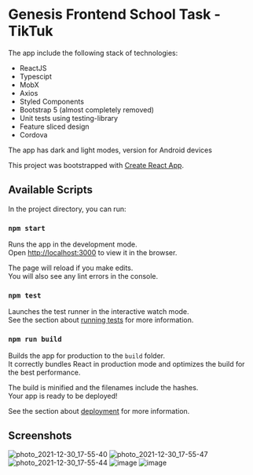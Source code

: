 # Genesis Frontend School Task - TikTuk

The app include the following stack of technologies:
- ReactJS
- Typescipt
- MobX
- Axios
- Styled Components
- Bootstrap 5 (almost completely removed)
- Unit tests using testing-library
- Feature sliced design
- Cordova

The app has dark and light modes, version for Android devices

This project was bootstrapped with [Create React App](https://github.com/facebook/create-react-app).

## Available Scripts

In the project directory, you can run:

### `npm start`

Runs the app in the development mode.\
Open [http://localhost:3000](http://localhost:3000) to view it in the browser.

The page will reload if you make edits.\
You will also see any lint errors in the console.

### `npm test`

Launches the test runner in the interactive watch mode.\
See the section about [running tests](https://facebook.github.io/create-react-app/docs/running-tests) for more information.

### `npm run build`

Builds the app for production to the `build` folder.\
It correctly bundles React in production mode and optimizes the build for the best performance.

The build is minified and the filenames include the hashes.\
Your app is ready to be deployed!

See the section about [deployment](https://facebook.github.io/create-react-app/docs/deployment) for more information.

## Screenshots
![photo_2021-12-30_17-55-40](https://user-images.githubusercontent.com/54138100/147767621-ffe9d9b5-8a92-48b6-a8a5-06f9ea7d7b02.jpg)
![photo_2021-12-30_17-55-47](https://user-images.githubusercontent.com/54138100/147767623-5b4b2466-391f-4a3c-a574-268acc9a66d9.jpg)
![photo_2021-12-30_17-55-44](https://user-images.githubusercontent.com/54138100/147767625-2a9372ed-6fdc-41bd-95ab-5f599a31022b.jpg)
![image](https://user-images.githubusercontent.com/54138100/153627549-6f794ce3-5acd-4beb-84b5-8ef8c6b84015.png)
![image](https://user-images.githubusercontent.com/54138100/153627649-23cb1175-d9fb-45a9-9abc-40219a87733c.png)

